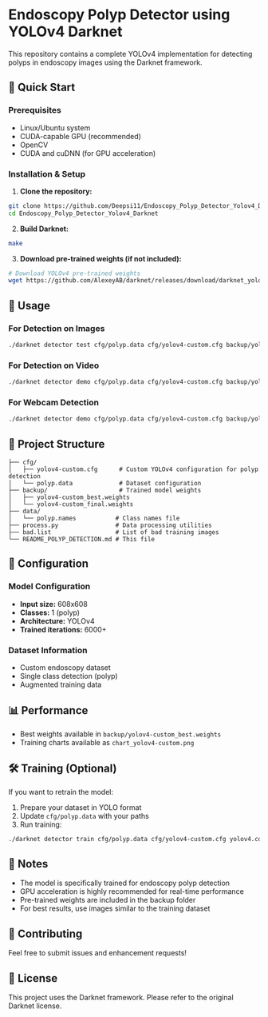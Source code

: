 # Endoscopy Polyp Detector using YOLOv4 Darknet

This repository contains a complete YOLOv4 implementation for detecting polyps in endoscopy images using the Darknet framework.

## 🚀 Quick Start

### Prerequisites
- Linux/Ubuntu system
- CUDA-capable GPU (recommended)
- OpenCV
- CUDA and cuDNN (for GPU acceleration)

### Installation & Setup

1. **Clone the repository:**
```bash
git clone https://github.com/Deepsi11/Endoscopy_Polyp_Detector_Yolov4_Darknet.git
cd Endoscopy_Polyp_Detector_Yolov4_Darknet
```

2. **Build Darknet:**
```bash
make
```

3. **Download pre-trained weights (if not included):**
```bash
# Download YOLOv4 pre-trained weights
wget https://github.com/AlexeyAB/darknet/releases/download/darknet_yolo_v3_optimal/yolov4.conv.137
```

## 🎯 Usage

### For Detection on Images
```bash
./darknet detector test cfg/polyp.data cfg/yolov4-custom.cfg backup/yolov4-custom_best.weights data/test_image.jpg
```

### For Detection on Video
```bash
./darknet detector demo cfg/polyp.data cfg/yolov4-custom.cfg backup/yolov4-custom_best.weights test_video.mp4
```

### For Webcam Detection
```bash
./darknet detector demo cfg/polyp.data cfg/yolov4-custom.cfg backup/yolov4-custom_best.weights
```

## 📁 Project Structure

```
├── cfg/
│   ├── yolov4-custom.cfg      # Custom YOLOv4 configuration for polyp detection
│   └── polyp.data             # Dataset configuration
├── backup/                    # Trained model weights
│   ├── yolov4-custom_best.weights
│   └── yolov4-custom_final.weights
├── data/
│   └── polyp.names           # Class names file
├── process.py                # Data processing utilities
├── bad.list                  # List of bad training images
└── README_POLYP_DETECTION.md # This file
```

## 🔧 Configuration

### Model Configuration
- **Input size:** 608x608
- **Classes:** 1 (polyp)
- **Architecture:** YOLOv4
- **Trained iterations:** 6000+

### Dataset Information
- Custom endoscopy dataset
- Single class detection (polyp)
- Augmented training data

## 📊 Performance
- Best weights available in `backup/yolov4-custom_best.weights`
- Training charts available as `chart_yolov4-custom.png`

## 🛠️ Training (Optional)

If you want to retrain the model:

1. Prepare your dataset in YOLO format
2. Update `cfg/polyp.data` with your paths
3. Run training:
```bash
./darknet detector train cfg/polyp.data cfg/yolov4-custom.cfg yolov4.conv.137
```

## 📝 Notes

- The model is specifically trained for endoscopy polyp detection
- GPU acceleration is highly recommended for real-time performance
- Pre-trained weights are included in the backup folder
- For best results, use images similar to the training dataset

## 🤝 Contributing

Feel free to submit issues and enhancement requests!

## 📄 License

This project uses the Darknet framework. Please refer to the original Darknet license.